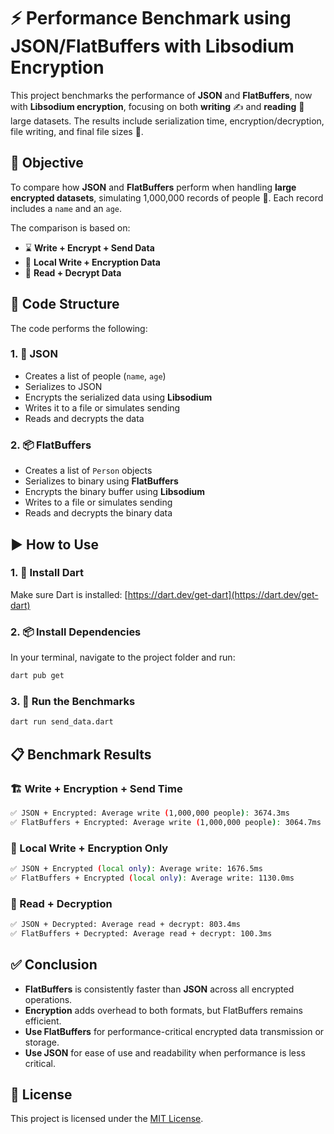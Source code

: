 # ⚡ Performance Benchmark using JSON/FlatBuffers with Libsodium Encryption

This project benchmarks the performance of **JSON** and **FlatBuffers**, now with **Libsodium encryption**, focusing on both **writing** ✍️ and **reading** 📖 large datasets. The results include serialization time, encryption/decryption, file writing, and final file sizes 💾.

## 🎯 Objective

To compare how **JSON** and **FlatBuffers** perform when handling **large encrypted datasets**, simulating 1,000,000 records of people 👥. Each record includes a `name` and an `age`.

The comparison is based on:

- ⌛ **Write + Encrypt + Send Data**
- 💾 **Local Write + Encryption Data**
- 🔐 **Read + Decrypt Data**

## 🧱 Code Structure

The code performs the following:

### 1. **📝 JSON**
- Creates a list of people (`name`, `age`)
- Serializes to JSON
- Encrypts the serialized data using **Libsodium**
- Writes it to a file or simulates sending
- Reads and decrypts the data

### 2. **📦 FlatBuffers**
- Creates a list of `Person` objects
- Serializes to binary using **FlatBuffers**
- Encrypts the binary buffer using **Libsodium**
- Writes to a file or simulates sending
- Reads and decrypts the binary data

## ▶️ How to Use

### 1. 🧰 Install Dart

Make sure Dart is installed: [https://dart.dev/get-dart](https://dart.dev/get-dart)

### 2. 📦 Install Dependencies

In your terminal, navigate to the project folder and run:

```bash
dart pub get
```

### 3. 🚀 Run the Benchmarks

```bash
dart run send_data.dart
```

## 📋 Benchmark Results

### 🏗️ Write + Encryption + Send Time

```bash
✅ JSON + Encrypted: Average write (1,000,000 people): 3674.3ms
✅ FlatBuffers + Encrypted: Average write (1,000,000 people): 3064.7ms
```

### 💾 Local Write + Encryption Only

```bash
✅ JSON + Encrypted (local only): Average write: 1676.5ms
✅ FlatBuffers + Encrypted (local only): Average write: 1130.0ms
```

### 🔐 Read + Decryption

```bash
✅ JSON + Decrypted: Average read + decrypt: 803.4ms
✅ FlatBuffers + Decrypted: Average read + decrypt: 100.3ms
```

## ✅ Conclusion

- **FlatBuffers** is consistently faster than **JSON** across all encrypted operations.
- **Encryption** adds overhead to both formats, but FlatBuffers remains efficient.
- **Use FlatBuffers** for performance-critical encrypted data transmission or storage.
- **Use JSON** for ease of use and readability when performance is less critical.

## 📄 License

This project is licensed under the [MIT License](LICENSE).
